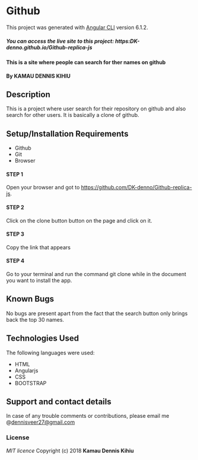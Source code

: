 # Github

This project was generated with [Angular CLI](https://github.com/angular/angular-cli) version 6.1.2.
##### You can access the live site to this project: https:DK-denno.github.io/Github-replica-js
#### This is a site where people can search for ther names on github
#### By **KAMAU DENNIS KIHIU**
## Description
This is a project where user search for their repository on github and also search for other users. It is basically a clone of github.
 ## Setup/Installation Requirements
* Github
* Git
* Browser
#### STEP 1
Open your browser and got to https://github.com/DK-denno/Github-replica-js.
#### STEP 2
Click on the clone button button on the page and click on it.
#### STEP 3
Copy the link that appears
#### STEP 4
Go to your terminal and run the command git clone <copied url> while in the document you want to install the app.
## Known Bugs
No bugs are present apart from the fact that the search button only brings back the top 30 names.
  
## Technologies Used
The following languages were used:
* HTML
* Angularjs
* CSS
* BOOTSTRAP
## Support and contact details
In case of any trouble comments or contributions, please email me @dennisveer27@gmail.com
### License
*MIT licence*
Copyright (c) 2018 **Kamau Dennis Kihiu**
  
